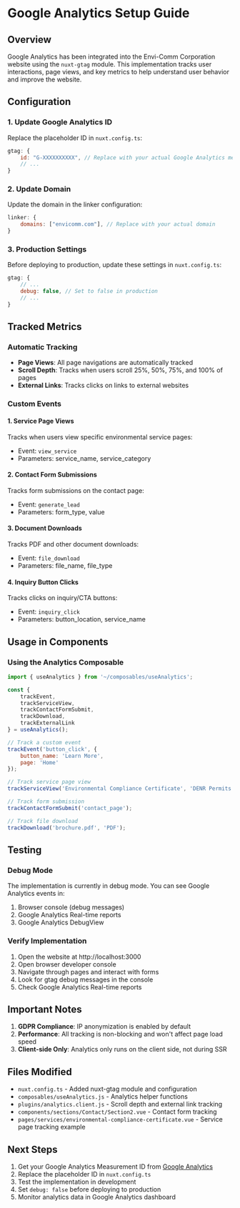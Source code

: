 # Google Analytics Setup Guide

## Overview
Google Analytics has been integrated into the Envi-Comm Corporation website using the `nuxt-gtag` module. This implementation tracks user interactions, page views, and key metrics to help understand user behavior and improve the website.

## Configuration

### 1. Update Google Analytics ID
Replace the placeholder ID in `nuxt.config.ts`:

```javascript
gtag: {
    id: "G-XXXXXXXXXX", // Replace with your actual Google Analytics measurement ID
    // ...
}
```

### 2. Update Domain
Update the domain in the linker configuration:

```javascript
linker: {
    domains: ["envicomm.com"], // Replace with your actual domain
}
```

### 3. Production Settings
Before deploying to production, update these settings in `nuxt.config.ts`:

```javascript
gtag: {
    // ...
    debug: false, // Set to false in production
    // ...
}
```

## Tracked Metrics

### Automatic Tracking
- **Page Views**: All page navigations are automatically tracked
- **Scroll Depth**: Tracks when users scroll 25%, 50%, 75%, and 100% of pages
- **External Links**: Tracks clicks on links to external websites

### Custom Events

#### 1. Service Page Views
Tracks when users view specific environmental service pages:
- Event: `view_service`
- Parameters: service_name, service_category

#### 2. Contact Form Submissions
Tracks form submissions on the contact page:
- Event: `generate_lead`
- Parameters: form_type, value

#### 3. Document Downloads
Tracks PDF and other document downloads:
- Event: `file_download`
- Parameters: file_name, file_type

#### 4. Inquiry Button Clicks
Tracks clicks on inquiry/CTA buttons:
- Event: `inquiry_click`
- Parameters: button_location, service_name

## Usage in Components

### Using the Analytics Composable

```javascript
import { useAnalytics } from '~/composables/useAnalytics';

const { 
    trackEvent,
    trackServiceView,
    trackContactFormSubmit,
    trackDownload,
    trackExternalLink
} = useAnalytics();

// Track a custom event
trackEvent('button_click', {
    button_name: 'Learn More',
    page: 'Home'
});

// Track service page view
trackServiceView('Environmental Compliance Certificate', 'DENR Permits');

// Track form submission
trackContactFormSubmit('contact_page');

// Track file download
trackDownload('brochure.pdf', 'PDF');
```

## Testing

### Debug Mode
The implementation is currently in debug mode. You can see Google Analytics events in:
1. Browser console (debug messages)
2. Google Analytics Real-time reports
3. Google Analytics DebugView

### Verify Implementation
1. Open the website at http://localhost:3000
2. Open browser developer console
3. Navigate through pages and interact with forms
4. Look for gtag debug messages in the console
5. Check Google Analytics Real-time reports

## Important Notes

1. **GDPR Compliance**: IP anonymization is enabled by default
2. **Performance**: All tracking is non-blocking and won't affect page load speed
3. **Client-side Only**: Analytics only runs on the client side, not during SSR

## Files Modified

- `nuxt.config.ts` - Added nuxt-gtag module and configuration
- `composables/useAnalytics.js` - Analytics helper functions
- `plugins/analytics.client.js` - Scroll depth and external link tracking
- `components/sections/Contact/Section2.vue` - Contact form tracking
- `pages/services/environmental-compliance-certificate.vue` - Service page tracking example

## Next Steps

1. Get your Google Analytics Measurement ID from [Google Analytics](https://analytics.google.com/)
2. Replace the placeholder ID in `nuxt.config.ts`
3. Test the implementation in development
4. Set `debug: false` before deploying to production
5. Monitor analytics data in Google Analytics dashboard